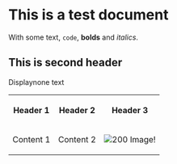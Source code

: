 # This is a test document

With some text, `code`, **bolds** and _italics_.

## This is second header

Displaynone text

<table>
<tr>
<th>

Header 1

</th>
<th>

Header 2

</th>
<th>

Header 3

</th> </tr>
<tr>
<td>

Content 1

</td>
<td>

Content 2

</td>
<td>

![200](http://lorempixel.com/200/200) Image!

</td> </tr> </table>


